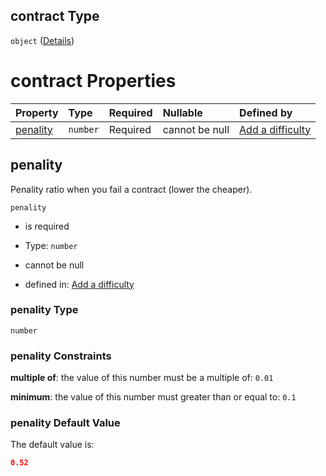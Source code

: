 ## contract Type

`object` ([Details](add-difficulty-properties-contract.md))

# contract Properties

| Property              | Type     | Required | Nullable       | Defined by                                                                                                                                   |
| :-------------------- | :------- | :------- | :------------- | :------------------------------------------------------------------------------------------------------------------------------------------- |
| [penality](#penality) | `number` | Required | cannot be null | [Add a difficulty](add-difficulty-properties-contract-properties-penality.md "add-difficulty.json#/properties/contract/properties/penality") |

## penality

Penality ratio when you fail a contract (lower the cheaper).

`penality`

*   is required

*   Type: `number`

*   cannot be null

*   defined in: [Add a difficulty](add-difficulty-properties-contract-properties-penality.md "add-difficulty.json#/properties/contract/properties/penality")

### penality Type

`number`

### penality Constraints

**multiple of**: the value of this number must be a multiple of: `0.01`

**minimum**: the value of this number must greater than or equal to: `0.1`

### penality Default Value

The default value is:

```json
0.52
```
